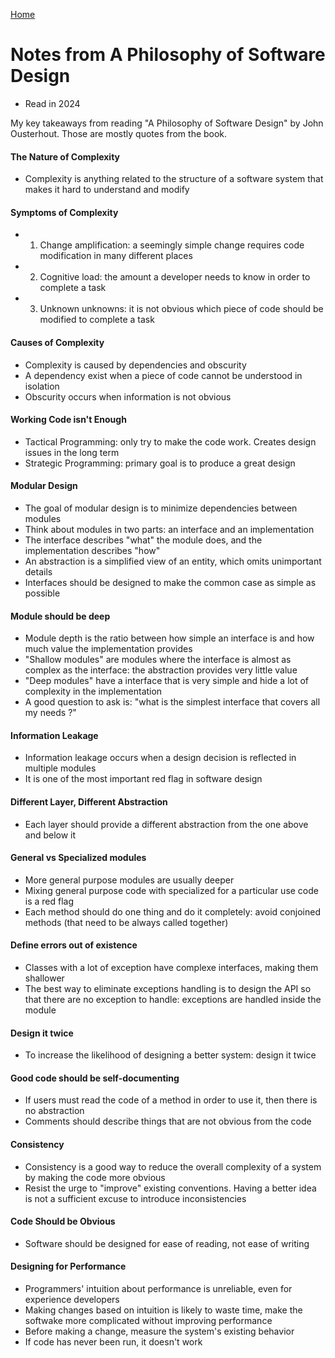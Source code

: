 [Home](/)

# Notes from A Philosophy of Software Design
* Read in 2024

My key takeaways from reading "A Philosophy of Software Design" by John Ousterhout. Those are mostly quotes from the book. 

#### The Nature of Complexity
- Complexity is anything related to the structure of a software system that makes it hard to understand and modify

#### Symptoms of Complexity
- 1) Change amplification: a seemingly simple change requires code modification in many different places
- 2) Cognitive load: the amount a developer needs to know in order to complete a task
- 3) Unknown unknowns: it is not obvious which piece of code should be modified to complete a task

#### Causes of Complexity
- Complexity is caused by dependencies and obscurity
- A dependency exist when a piece of code cannot be understood in isolation
- Obscurity occurs when information is not obvious

#### Working Code isn't Enough
- Tactical Programming: only try to make the code work. Creates design issues in the long term
- Strategic Programming: primary goal is to produce a great design

#### Modular Design
- The goal of modular design is to minimize dependencies between modules
- Think about modules in two parts: an interface and an implementation
- The interface describes "what" the module does, and the implementation describes "how"
- An abstraction is a simplified view of an entity, which omits unimportant details
- Interfaces should be designed to make the common case as simple as possible

#### Module should be deep
- Module depth is the ratio between how simple an interface is and how much value the implementation provides
- "Shallow modules" are modules where the interface is almost as complex as the interface: the abstraction provides very little value
- "Deep modules" have a interface that is very simple and hide a lot of complexity in the implementation
- A good question to ask is: "what is the simplest interface that covers all my needs ?"

#### Information Leakage
- Information leakage occurs when a design decision is reflected in multiple modules
- It is one of the most important red flag in software design

#### Different Layer, Different Abstraction
- Each layer should provide a different abstraction from the one above and below it

#### General vs Specialized modules
- More general purpose modules are usually deeper
- Mixing general purpose code with specialized for a particular use code is a red flag
- Each method should do one thing and do it completely: avoid conjoined methods (that need to be always called together)

#### Define errors out of existence
- Classes with a lot of exception have complexe interfaces, making them shallower
- The best way to eliminate exceptions handling is to design the API so that there are no exception to handle: exceptions are handled inside the module

#### Design it twice
- To increase the likelihood of designing a better system: design it twice

#### Good code should be self-documenting
- If users must read the code of a method in order to use it, then there is no abstraction
- Comments should describe things that are not obvious from the code

#### Consistency
- Consistency is a good way to reduce the overall complexity of a system by making the code more obvious
- Resist the urge to "improve" existing conventions. Having a better idea is not a sufficient excuse to introduce inconsistencies

#### Code Should be Obvious
- Software should be designed for ease of reading, not ease of writing

#### Designing for Performance
- Programmers' intuition about performance is unreliable, even for experience developers
- Making changes based on intuition is likely to waste time, make the softwake more complicated without improving performance
- Before making a change, measure the system's existing behavior
- If code has never been run, it doesn't work